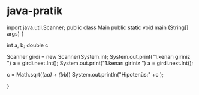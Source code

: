 # java-pratik
inport java.util.Scanner;
public class Main
public static void main (String[] args) {

int a, b; 
double c

Scanner girdi = new Scanner(System.in);
System.out.print("1.kenarı giriniz ")
a = girdi.next.Int();
System.out.print("1.kenarı giriniz ")
a = girdi.next.Int();

c = Math.sqrt((a*a) + (b*b))
System.out.println("Hipotenüs:"  +c );





}
